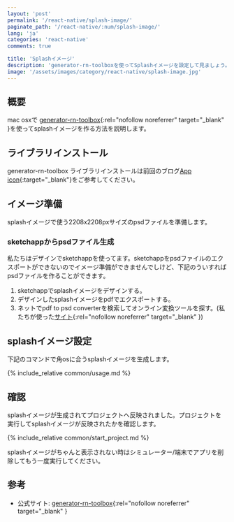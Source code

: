 ```yaml
---
layout: 'post'
permalink: '/react-native/splash-image/'
paginate_path: '/react-native/:num/splash-image/'
lang: 'ja'
categories: 'react-native'
comments: true

title: 'Splashイメージ'
description: 'generator-rn-toolboxを使ってSplashイメージを設定して見ましょう。'
image: '/assets/images/category/react-native/splash-image.jpg'
---
```



## 概要
mac osxで [generator-rn-toolbox](https://github.com/bamlab/generator-rn-toolbox){:rel="nofollow noreferrer" target="_blank" }を使ってsplashイメージを作る方法を説明します。

## ライブラリインストール
generator-rn-toolbox ライブラリインストールは前回のブログ[App icon]({{site.url}}/{{page.categories}}/app-icon/){:target="_blank"}をご参考してください。

## イメージ準備
splashイメージで使う2208x2208pxサイズのpsdファイルを準備します。

### sketchappからpsdファイル生成
私たちはデザインでsketchappを使ってます。sketchappをpsdファイルのエクスポートができないのでイメージ準備ができませんでしけど、下記のういすればpsdファイルを作ることができます。

1. sketchappでsplashイメージをデザインする。
1. デザインしたsplashイメージをpdfでエクスポートする。
1. ネットでpdf to psd converterを検索してオンライン変換ツールを探す。(私たちが使った[サイト](https://www.aconvert.com/pdf/pdf-to-psd/){:rel="nofollow noreferrer" target="_blank" })

## splashイメージ設定
下記のコマンドで角osに合うsplashイメージを生成します。

{% include_relative common/usage.md %}

## 確認
splashイメージが生成されてプロジェクトへ反映されました。プロジェクトを実行してsplashイメージが反映されたかを確認します。

{% include_relative common/start_project.md %}

splashイメージがちゃんと表示されない時はシミュレーター/端末でアプリを削除してもう一度実行してください。

## 参考
- 公式サイト: [generator-rn-toolbox](https://github.com/bamlab/generator-rn-toolbox){:rel="nofollow noreferrer" target="_blank" }